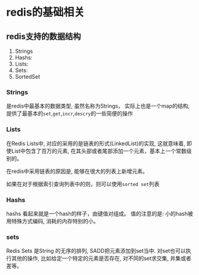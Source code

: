 # redis的基础相关
## redis支持的数据结构
1. Strings
2. Hashs:
3. Lists:
4. Sets:
5. SortedSet

### Strings
是redis中最基本的数据类型, 虽然名称为Strings， 实际上也是一个map的结构, 提供了最基本的`set`,`get`,`incr`,`descry`的一些简便的操作

### Lists
在Redis Lists中, 对应的采用的是链表的形式(LinkedList)的实现, 这就意味着, 即使List中包含了百万的元素, 在其头部或者尾部添加一个元素，基本上一个常数级别的。

在redis中采用链表的原因是, 能够在很大的列表上新增元素。

如果在对于根据索引查询列表中的则，则可以使用`sorted set`列表

### Hashs
hashs 看起来就是一个hash的样子，由键值对组成。
值的注意的是: 小的hash被用特殊方式编码, 消耗的内存特别的小。

### sets
Redis Sets 是String 的无序的排列, SADD把元素添加到set当中. 对set也可以执行其他的操作, 比如给定一个特定的元素是否存在, 对不同的set求交集, 并集或者差等。
